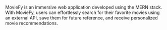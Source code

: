 MovieFy is an immersive web application developed using the MERN stack. With MovieFy, users can effortlessly search for their favorite movies using an external API, save them for future reference, and receive personalized movie recommendations.

